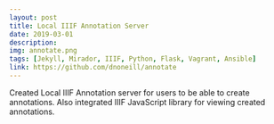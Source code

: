 ```yaml
---
layout: post
title: Local IIIF Annotation Server
date: 2019-03-01
description: 
img: annotate.png
tags: [Jekyll, Mirador, IIIF, Python, Flask, Vagrant, Ansible]
link: https://github.com/dnoneill/annotate
---
```

Created Local IIIF Annotation server for users to be able to create annotations. Also integrated IIIF JavaScript library for viewing created annotations.
